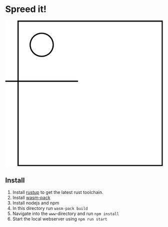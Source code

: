 # Spreed it!

![Logo](www/images/logo.png)

## Install

1. Install [rustup](https://rustup.rs) to get the latest rust toolchain.
2. Install [wasm-pack](https://rustwasm.github.io/wasm-pack/installer/)
3. Install nodejs and npm
4. In this directory run `wasm-pack build`
5. Navigate into the `www`-directory and run `npm install`
6. Start the local webserver using `npm run start`